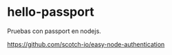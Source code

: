 # hello-passport

Pruebas con passport en nodejs.

https://github.com/scotch-io/easy-node-authentication